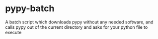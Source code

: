 # pypy-batch
A batch script which downloads pypy without any needed software, and calls pypy out of the current directory and asks for your python file to execute
